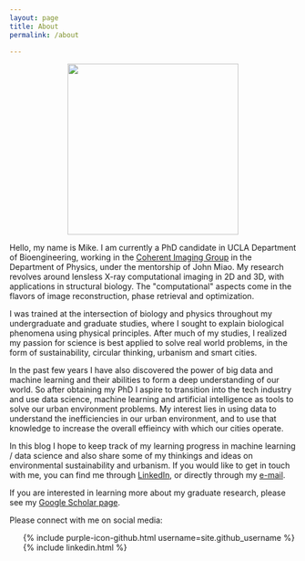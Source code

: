 ```yaml
---
layout: page
title: About
permalink: /about

---
```


<style>
img {
    /*border-radius: 10%;*/
    display: block;
    margin: 0 auto;
}
</style>
<img src="../static/images/me-and-kangaroo.jpg" width="300">


<!-- ![Mike]("./_static/images/me-and-kangaroo.jpg" "Kangaroo and I") -->

Hello, my name is Mike. I am currently a PhD candidate in UCLA Department of Bioengineering, working in the <a href="http://www.physics.ucla.edu/research/imaging/" target="_blank">Coherent Imaging Group</a> in the Department of Physics, under the mentorship of John Miao. My research revolves around lensless X-ray computational imaging in 2D and 3D, with applications in structural biology. The "computational" aspects come in the flavors of image reconstruction, phase retrieval and optimization. 

I was trained at the intersection of biology and physics throughout my undergraduate and graduate studies, where I sought to explain biological phenomena using physical principles. After much of my studies, I realized my passion for science is best applied to solve real world problems, in the form of sustainability, circular thinking, urbanism and smart cities. 

In the past few years I have also discovered the power of big data and machine learning and their abilities to form a deep understanding of our world. So after obtaining my PhD I aspire to transition into the tech industry and use data science, machine learning and artificial intelligence as tools to solve our urban environment problems. My interest lies in using data to understand the inefficiencies in our urban environment, and to use that knowledge to increase the overall effieincy with which our cities operate.

In this blog I hope to keep track of my learning progress in machine learning / data science and also share some of my thinkings and ideas on environmental sustainability and urbanism. If you would like to get in touch with me, you can find me through <a href="https://www.linkedin.com/in/mike-yhl" target="_blank">LinkedIn</a>, or directly through my <a href="mailto:lo.yuanhung@gmail.com" target="_blank">e-mail</a>.

If you are interested in learning more about my graduate research, please see my <a href="https://scholar.google.com/citations?user=L_oHzBUAAAAJ&hl=en" target="_blank">Google Scholar page</a>.

Please connect with me on social media:

<ul style="list-style: none;">
<li>{% include purple-icon-github.html username=site.github_username %}</li>
<!-- <li>{% include icon-twitter.html username=site.twitter_username %}</li> -->
<li>{% include linkedin.html %}</li>
<!-- <li>{% include so.html so_link=site.so_link username=site.so_username %}</li> -->
<!-- <li>{% include steemit.html steemit_name=site.steemit_name steemit_username=site.steemit_username %}</li> -->
</ul>
